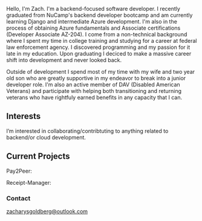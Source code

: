 Hello, I'm Zach. I'm a backend-focused software developer. I recently graduated from NuCamp's backend developer bootcamp and am currently learning Django and intermediate Azure development. I'm also in the process of obtaining Azure fundamentals and Associate certifications (Developer Associate AZ-204).
I come from a non-technical background where I spent my time in college training and studying for a career at federal law enforcement agency. I discovered programming and my passion for it late in my education. Upon graduating I deciced to make a massive career shift into development and never looked back.

Outside of development I spend most of my time with my wife and two year old son who are greatly supportive in my endeavor to break into a junior developer role.
I'm also an active member of DAV (Disabled American Veterans) and participate with helping both transitioning and returning veterans who have rightfuly earned benefits in any capacity that I can.

## Interests
I’m interested in collaborating/contribtuting to anything related to backend/or cloud development.

## Current Projects
Pay2Peer:

Receipt-Manager:

### Contact
zacharysgoldberg@outlook.com

<!---
zacharysgoldberg/zacharysgoldberg is a ✨ special ✨ repository because its `README.md` (this file) appears on your GitHub profile.
You can click the Preview link to take a look at your changes.
--->
